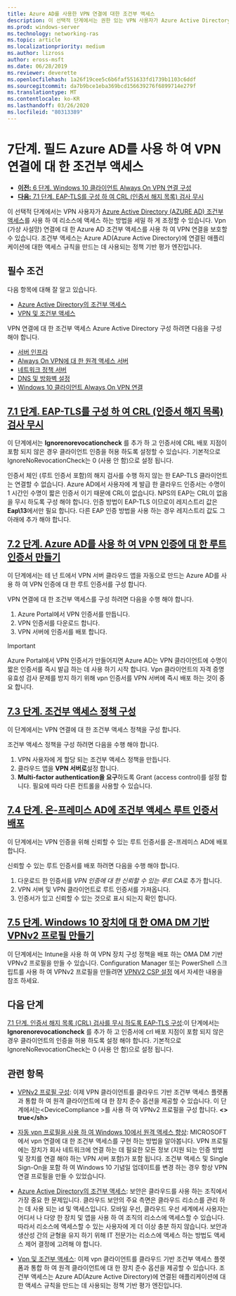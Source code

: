```yaml
---
title: Azure AD를 사용한 VPN 연결에 대한 조건부 액세스
description: 이 선택적 단계에서는 권한 있는 VPN 사용자가 Azure Active Directory (Azure AD) 조건부 액세스를 사용 하 여 리소스에 액세스 하는 방법을 미세 조정할 수 있습니다.
ms.prod: windows-server
ms.technology: networking-ras
ms.topic: article
ms.localizationpriority: medium
ms.author: lizross
author: eross-msft
ms.date: 06/28/2019
ms.reviewer: deverette
ms.openlocfilehash: 1a26f19cee5c6b6faf551633fd1739b1103c6ddf
ms.sourcegitcommit: da7b9bce1eba369bcd156639276f6899714e279f
ms.translationtype: MT
ms.contentlocale: ko-KR
ms.lasthandoff: 03/26/2020
ms.locfileid: "80313389"
---
```

# <a name="step-7-optional-conditional-access-for-vpn-connectivity-using-azure-ad"></a>7단계. 필드 Azure AD를 사용 하 여 VPN 연결에 대 한 조건부 액세스

- [**이전:** 6 단계. Windows 10 클라이언트 Always On VPN 연결 구성](always-on-vpn/deploy/vpn-deploy-client-vpn-connections.md)
- [**다음:** 7.1 단계. EAP-TLS를 구성 하 여 CRL (인증서 해지 목록) 검사 무시](vpn-config-eap-tls-to-ignore-crl-checking.md)

이 선택적 단계에서는 VPN 사용자가 [Azure Active Directory (AZURE AD) 조건부 액세스](https://docs.microsoft.com/azure/active-directory/active-directory-conditional-access-azure-portal)를 사용 하 여 리소스에 액세스 하는 방법을 세밀 하 게 조정할 수 있습니다. Vpn (가상 사설망) 연결에 대 한 Azure AD 조건부 액세스를 사용 하 여 VPN 연결을 보호할 수 있습니다. 조건부 액세스는 Azure AD(Azure Active Directory)에 연결된 애플리케이션에 대한 액세스 규칙을 만드는 데 사용되는 정책 기반 평가 엔진입니다.

## <a name="prerequisites"></a>필수 조건

다음 항목에 대해 잘 알고 있습니다.

- [Azure Active Directory의 조건부 액세스](https://docs.microsoft.com/azure/active-directory/active-directory-conditional-access-azure-portal)
- [VPN 및 조건부 액세스](https://docs.microsoft.com/windows/access-protection/vpn/vpn-conditional-access)

VPN 연결에 대 한 조건부 액세스 Azure Active Directory 구성 하려면 다음을 구성 해야 합니다.

- [서버 인프라](always-on-vpn/deploy/vpn-deploy-server-infrastructure.md)
- [Always On VPN에 대 한 원격 액세스 서버](always-on-vpn/deploy/vpn-deploy-ras.md)
- [네트워크 정책 서버](always-on-vpn/deploy/vpn-deploy-nps.md)
- [DNS 및 방화벽 설정](always-on-vpn/deploy/vpn-deploy-dns-firewall.md)
- [Windows 10 클라이언트 Always On VPN 연결](always-on-vpn/deploy/vpn-deploy-client-vpn-connections.md)

## <a name="step-71-configure-eap-tls-to-ignore-certificate-revocation-list-crl-checking"></a>[7.1 단계. EAP-TLS를 구성 하 여 CRL (인증서 해지 목록) 검사 무시](vpn-config-eap-tls-to-ignore-crl-checking.md)

이 단계에서는 **Ignorenorevocationcheck** 를 추가 하 고 인증서에 CRL 배포 지점이 포함 되지 않은 경우 클라이언트 인증을 허용 하도록 설정할 수 있습니다. 기본적으로 IgnoreNoRevocationCheck는 0 (사용 안 함)으로 설정 됩니다.

인증서 체인 (루트 인증서 포함)의 해지 검사를 수행 하지 않는 한 EAP-TLS 클라이언트는 연결할 수 없습니다. Azure AD에서 사용자에 게 발급 한 클라우드 인증서는 수명이 1 시간인 수명이 짧은 인증서 이기 때문에 CRL이 없습니다. NPS의 EAP는 CRL이 없음을 무시 하도록 구성 해야 합니다. 인증 방법이 EAP-TLS 이므로이 레지스트리 값은 **Eap\13**에서만 필요 합니다. 다른 EAP 인증 방법을 사용 하는 경우 레지스트리 값도 그 아래에 추가 해야 합니다.

## <a name="step-72-create-root-certificates-for-vpn-authentication-with-azure-ad"></a>[7.2 단계. Azure AD를 사용 하 여 VPN 인증에 대 한 루트 인증서 만들기](vpn-create-root-cert-for-vpn-auth-azure-ad.md)

이 단계에서는 테 넌 트에서 VPN 서버 클라우드 앱을 자동으로 만드는 Azure AD를 사용 하 여 VPN 인증에 대 한 루트 인증서를 구성 합니다.  

VPN 연결에 대 한 조건부 액세스를 구성 하려면 다음을 수행 해야 합니다.

1. Azure Portal에서 VPN 인증서를 만듭니다.
2. VPN 인증서를 다운로드 합니다.
3. VPN 서버에 인증서를 배포 합니다.

> [!IMPORTANT]
> Azure Portal에서 VPN 인증서가 만들어지면 Azure AD는 VPN 클라이언트에 수명이 짧은 인증서를 즉시 발급 하는 데 사용 하기 시작 합니다. Vpn 클라이언트의 자격 증명 유효성 검사 문제를 방지 하기 위해 vpn 인증서를 VPN 서버에 즉시 배포 하는 것이 중요 합니다.

## <a name="step-73-configure-the-conditional-access-policy"></a>[7.3 단계. 조건부 액세스 정책 구성](vpn-config-conditional-access-policy.md)

이 단계에서는 VPN 연결에 대 한 조건부 액세스 정책을 구성 합니다.

조건부 액세스 정책을 구성 하려면 다음을 수행 해야 합니다.

1. VPN 사용자에 게 할당 되는 조건부 액세스 정책을 만듭니다.
2. 클라우드 앱을 **VPN 서버로**설정 합니다.
3. **Multi-factor authentication을 요구**하도록 Grant (access control)를 설정 합니다.  필요에 따라 다른 컨트롤을 사용할 수 있습니다.

## <a name="step-74-deploy-conditional-access-root-certificates-to-on-premises-ad"></a>[7.4 단계. 온-프레미스 AD에 조건부 액세스 루트 인증서 배포](vpn-deploy-cond-access-root-cert-to-on-premise-ad.md)

이 단계에서는 VPN 인증을 위해 신뢰할 수 있는 루트 인증서를 온-프레미스 AD에 배포 합니다.

신뢰할 수 있는 루트 인증서를 배포 하려면 다음을 수행 해야 합니다.

1. 다운로드 한 인증서를 *VPN 인증에 대 한 신뢰할 수 있는 루트 CA*로 추가 합니다.
2. VPN 서버 및 VPN 클라이언트로 루트 인증서를 가져옵니다.
3. 인증서가 있고 신뢰할 수 있는 것으로 표시 되는지 확인 합니다.

## <a name="step-75-create-oma-dm-based-vpnv2-profiles-to-windows-10-devices"></a>[7.5 단계. Windows 10 장치에 대 한 OMA DM 기반 VPNv2 프로필 만들기](vpn-create-oma-dm-based-vpnv2-profiles.md)

이 단계에서는 Intune을 사용 하 여 VPN 장치 구성 정책을 배포 하는 OMA DM 기반 VPNv2 프로필을 만들 수 있습니다. Configuration Manager 또는 PowerShell 스크립트를 사용 하 여 VPNv2 프로필을 만들려면 [VPNV2 CSP 설정](https://docs.microsoft.com/windows/client-management/mdm/vpnv2-csp) 에서 자세한 내용을 참조 하세요.

## <a name="next-steps"></a>다음 단계

[7.1 단계. 인증서 해지 목록 (CRL) 검사를 무시 하도록 EAP-TLS 구성](vpn-config-eap-tls-to-ignore-crl-checking.md):이 단계에서는 **Ignorenorevocationcheck** 를 추가 하 고 인증서에 crl 배포 지점이 포함 되지 않은 경우 클라이언트의 인증을 허용 하도록 설정 해야 합니다. 기본적으로 IgnoreNoRevocationCheck는 0 (사용 안 함)으로 설정 됩니다.

## <a name="related-topics"></a>관련 항목

- [VPNv2 프로필 구성](https://docs.microsoft.com/windows/access-protection/vpn/vpn-conditional-access): 이제 VPN 클라이언트를 클라우드 기반 조건부 액세스 플랫폼과 통합 하 여 원격 클라이언트에 대 한 장치 준수 옵션을 제공할 수 있습니다. 이 단계에서는\<DeviceCompliance >를 사용 하 여 VPNv2 프로필을 구성 합니다. **\<> true\</sh>**

- [자동 vpn 프로필을 사용 하 여 Windows 10에서 원격 액세스 향상](https://www.microsoft.com/itshowcase/Article/Content/894/Enhancing-remote-access-in-Windows-10-with-an-automatic-VPN-profile): MICROSOFT에서 vpn 연결에 대 한 조건부 액세스를 구현 하는 방법을 알아봅니다. VPN 프로필에는 장치가 회사 네트워크에 연결 하는 데 필요한 모든 정보 (지원 되는 인증 방법 및 장치를 연결 해야 하는 VPN 서버 포함)가 포함 됩니다. 조건부 액세스 및 Single Sign-On을 포함 하 여 Windows 10 기념일 업데이트를 변경 하는 경우 항상 VPN 연결 프로필을 만들 수 있었습니다.

- [Azure Active Directory의 조건부 액세스](https://docs.microsoft.com/azure/active-directory/active-directory-conditional-access-azure-portal): 보안은 클라우드를 사용 하는 조직에서 가장 중요 한 문제입니다. 클라우드 보안의 주요 측면은 클라우드 리소스를 관리 하는 데 사용 되는 id 및 액세스입니다. 모바일 우선, 클라우드 우선 세계에서 사용자는 어디서 나 다양 한 장치 및 앱을 사용 하 여 조직의 리소스에 액세스할 수 있습니다. 따라서 리소스에 액세스할 수 있는 사용자에 게 더 이상 충분 하지 않습니다. 보안과 생산성 간의 균형을 유지 하기 위해 IT 전문가는 리소스에 액세스 하는 방법도 액세스 제어 결정에 고려해 야 합니다.

- [Vpn 및 조건부 액세스](https://docs.microsoft.com/windows/access-protection/vpn/vpn-conditional-access): 이제 vpn 클라이언트를 클라우드 기반 조건부 액세스 플랫폼과 통합 하 여 원격 클라이언트에 대 한 장치 준수 옵션을 제공할 수 있습니다. 조건부 액세스는 Azure AD(Azure Active Directory)에 연결된 애플리케이션에 대한 액세스 규칙을 만드는 데 사용되는 정책 기반 평가 엔진입니다.
